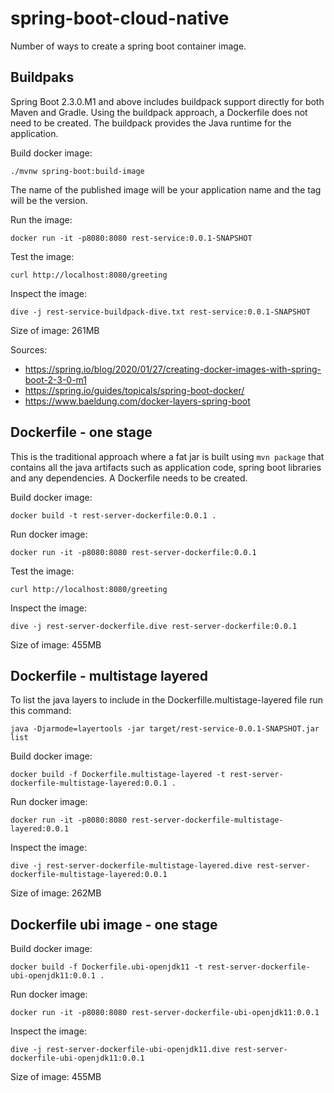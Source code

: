 # spring-boot-cloud-native

Number of ways to create a spring boot container image.

## Buildpaks

Spring Boot 2.3.0.M1 and above includes buildpack support directly for both Maven and Gradle.
Using the buildpack approach, a Dockerfile does not need to be created.  The buildpack provides the Java runtime for the application.

Build docker image:
```
./mvnw spring-boot:build-image
```
The name of the published image will be your application name and the tag will be the version.

Run the image:
```
docker run -it -p8080:8080 rest-service:0.0.1-SNAPSHOT
```

Test the image:
```
curl http://localhost:8080/greeting
```

Inspect the image:
```
dive -j rest-service-buildpack-dive.txt rest-service:0.0.1-SNAPSHOT
```

Size of image: 261MB

Sources:
* https://spring.io/blog/2020/01/27/creating-docker-images-with-spring-boot-2-3-0-m1
* https://spring.io/guides/topicals/spring-boot-docker/
* https://www.baeldung.com/docker-layers-spring-boot

## Dockerfile - one stage

This is the traditional approach where a fat jar is built using `mvn package` that contains all the java artifacts such as application code, spring boot libraries and any dependencies. A Dockerfile needs to be created.

Build docker image:
```
docker build -t rest-server-dockerfile:0.0.1 .
```

Run docker image:
```
docker run -it -p8080:8080 rest-server-dockerfile:0.0.1
```

Test the image:
```
curl http://localhost:8080/greeting
```

Inspect the image:
```
dive -j rest-server-dockerfile.dive rest-server-dockerfile:0.0.1
```
Size of image: 455MB

## Dockerfile - multistage layered

To list the java layers to include in the Dockerfille.multistage-layered file run this command:
```
java -Djarmode=layertools -jar target/rest-service-0.0.1-SNAPSHOT.jar list
```

Build docker image:
```
docker build -f Dockerfile.multistage-layered -t rest-server-dockerfile-multistage-layered:0.0.1 .
```

Run docker image:
```
docker run -it -p8080:8080 rest-server-dockerfile-multistage-layered:0.0.1
```

Inspect the image:
```
dive -j rest-server-dockerfile-multistage-layered.dive rest-server-dockerfile-multistage-layered:0.0.1
```

Size of image: 262MB

## Dockerfile ubi image - one stage

Build docker image:
```
docker build -f Dockerfile.ubi-openjdk11 -t rest-server-dockerfile-ubi-openjdk11:0.0.1 .
```

Run docker image:
```
docker run -it -p8080:8080 rest-server-dockerfile-ubi-openjdk11:0.0.1
```

Inspect the image:
```
dive -j rest-server-dockerfile-ubi-openjdk11.dive rest-server-dockerfile-ubi-openjdk11:0.0.1
```

Size of image: 455MB
